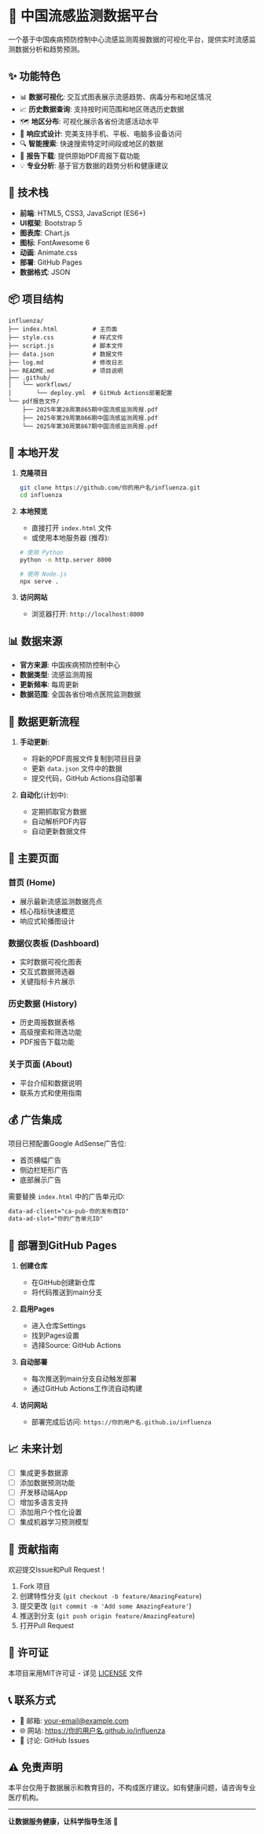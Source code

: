 # 🦠 中国流感监测数据平台

一个基于中国疾病预防控制中心流感监测周报数据的可视化平台，提供实时流感监测数据分析和趋势预测。

## ✨ 功能特色

- 📊 **数据可视化**: 交互式图表展示流感趋势、病毒分布和地区情况
- 📈 **历史数据查询**: 支持按时间范围和地区筛选历史数据
- 🗺️ **地区分布**: 可视化展示各省份流感活动水平
- 📱 **响应式设计**: 完美支持手机、平板、电脑多设备访问
- 🔍 **智能搜索**: 快速搜索特定时间段或地区的数据
- 📄 **报告下载**: 提供原始PDF周报下载功能
- 💡 **专业分析**: 基于官方数据的趋势分析和健康建议

## 🚀 技术栈

- **前端**: HTML5, CSS3, JavaScript (ES6+)
- **UI框架**: Bootstrap 5
- **图表库**: Chart.js
- **图标**: FontAwesome 6
- **动画**: Animate.css
- **部署**: GitHub Pages
- **数据格式**: JSON

## 📦 项目结构

```
influenza/
├── index.html          # 主页面
├── style.css           # 样式文件
├── script.js           # 脚本文件
├── data.json           # 数据文件
├── log.md              # 修改日志
├── README.md           # 项目说明
├── .github/
│   └── workflows/
│       └── deploy.yml  # GitHub Actions部署配置
└── pdf报告文件/
    ├── 2025年第28周第865期中国流感监测周报.pdf
    ├── 2025年第29周第866期中国流感监测周报.pdf
    └── 2025年第30周第867期中国流感监测周报.pdf
```

## 🔧 本地开发

1. **克隆项目**
   ```bash
   git clone https://github.com/你的用户名/influenza.git
   cd influenza
   ```

2. **本地预览**
   - 直接打开 `index.html` 文件
   - 或使用本地服务器 (推荐):
   ```bash
   # 使用 Python
   python -m http.server 8000
   
   # 使用 Node.js
   npx serve .
   ```

3. **访问网站**
   - 浏览器打开: `http://localhost:8000`

## 📊 数据来源

- **官方来源**: 中国疾病预防控制中心
- **数据类型**: 流感监测周报
- **更新频率**: 每周更新
- **数据范围**: 全国各省份哨点医院监测数据

## 🔄 数据更新流程

1. **手动更新**: 
   - 将新的PDF周报文件复制到项目目录
   - 更新 `data.json` 文件中的数据
   - 提交代码，GitHub Actions自动部署

2. **自动化**(计划中):
   - 定期抓取官方数据
   - 自动解析PDF内容
   - 自动更新数据文件

## 🌟 主要页面

### 首页 (Home)
- 展示最新流感监测数据亮点
- 核心指标快速概览
- 响应式轮播图设计

### 数据仪表板 (Dashboard)
- 实时数据可视化图表
- 交互式数据筛选器
- 关键指标卡片展示

### 历史数据 (History) 
- 历史周报数据表格
- 高级搜索和筛选功能
- PDF报告下载功能

### 关于页面 (About)
- 平台介绍和数据说明
- 联系方式和使用指南

## 💰 广告集成

项目已预配置Google AdSense广告位:
- 首页横幅广告
- 侧边栏矩形广告  
- 底部展示广告

需要替换 `index.html` 中的广告单元ID:
```html
data-ad-client="ca-pub-你的发布商ID"
data-ad-slot="你的广告单元ID"
```

## 🚀 部署到GitHub Pages

1. **创建仓库**
   - 在GitHub创建新仓库
   - 将代码推送到main分支

2. **启用Pages**
   - 进入仓库Settings
   - 找到Pages设置
   - 选择Source: GitHub Actions

3. **自动部署**
   - 每次推送到main分支自动触发部署
   - 通过GitHub Actions工作流自动构建

4. **访问网站**
   - 部署完成后访问: `https://你的用户名.github.io/influenza`

## 📈 未来计划

- [ ] 集成更多数据源
- [ ] 添加数据预测功能
- [ ] 开发移动端App
- [ ] 增加多语言支持
- [ ] 添加用户个性化设置
- [ ] 集成机器学习预测模型

## 🤝 贡献指南

欢迎提交Issue和Pull Request！

1. Fork 项目
2. 创建特性分支 (`git checkout -b feature/AmazingFeature`)
3. 提交更改 (`git commit -m 'Add some AmazingFeature'`)
4. 推送到分支 (`git push origin feature/AmazingFeature`)
5. 打开Pull Request

## 📄 许可证

本项目采用MIT许可证 - 详见 [LICENSE](LICENSE) 文件

## 📞 联系方式

- 📧 邮箱: your-email@example.com
- 🌐 网站: https://你的用户名.github.io/influenza
- 💬 讨论: GitHub Issues

## ⚠️ 免责声明

本平台仅用于数据展示和教育目的，不构成医疗建议。如有健康问题，请咨询专业医疗机构。

---

**让数据服务健康，让科学指导生活** 🌟